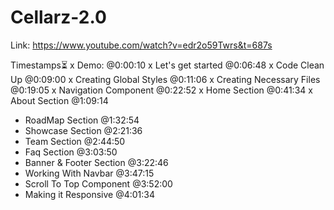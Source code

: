 # Cellarz-2.0

Link: https://www.youtube.com/watch?v=edr2o59Twrs&t=687s

Timestamps⏳
x  Demo: @0:00:10
x  Let's get started @0:06:48
x  Code Clean Up @0:09:00
x  Creating Global Styles @0:11:06
x  Creating Necessary Files @0:19:05 
x  Navigation Component @0:22:52
x  Home Section @0:41:34
x  About Section @1:09:14
-  RoadMap Section @1:32:54
-  Showcase Section @2:21:36 
-  Team Section @2:44:50
-  Faq Section @3:03:50
-  Banner & Footer Section @3:22:46
-  Working With Navbar @3:47:15
-  Scroll To Top Component @3:52:00
-  Making it Responsive @4:01:34
